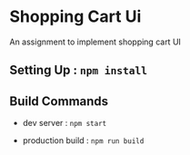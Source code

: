 # Shopping Cart Ui
An assignment to implement shopping cart UI
## Setting Up :  `npm install`

## Build Commands

* dev server : `npm start`

* production build : `npm run build`
